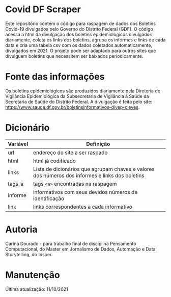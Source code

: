 # Covid DF Scraper
Este repositório contém o código para raspagem de dados dos Boletins Covid-19 divulgados pelo Governo do Distrito Federal (GDF). O código acessa a html da divulgação dos boletins epidemiológicos divulgados diariamente, coleta os links dos boletins, agrupa os informes e links de cada data e cria uma tabela csv com os dados coletados automaticamente, divulgados em 2021. O projeto pode ser adaptado para outros sites que divulguem boletins que necessitem ser baixados periodicamente.

# Fonte das informações
Os boletins epidemiológicos são produzidos diariamente pela Diretoria de Vigilância Epidemiológica da Subsecretaria de Vigilância à Saúde da Secretaria de Saúde do Distrito Federal. A divulgação é feita pelo site: https://www.saude.df.gov.br/boletinsinformativos-divep-cieves.

# Dicionário

|         Variável       |      Definição        |
|------------------------|-------------------------------|
|url	  |endereço do site a ser raspado |
|html     |html já codificado		  	 |
| links   |Lista de dicionários que agrupam chaves e valores dos números dos informes e links dos boletins|
|tags_a   |tags `<a>` encontradas na raspagem|
|informe  |informativos com seus devidos números de identificação|
|link     |links correspondentes a cada informativo	|


# Autoria
Carina Dourado - para trabalho final de disciplina Pensamento Computacional, do Master em Jornalismo de Dados, Automação e Data Storytelling, do Insper.

# Manutenção
Última atualização: 11/10/2021
